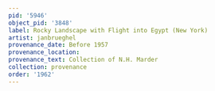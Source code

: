 ```yaml
---
pid: '5946'
object_pid: '3848'
label: Rocky Landscape with Flight into Egypt (New York)
artist: janbrueghel
provenance_date: Before 1957
provenance_location:
provenance_text: Collection of N.H. Marder
collection: provenance
order: '1962'
---
```

